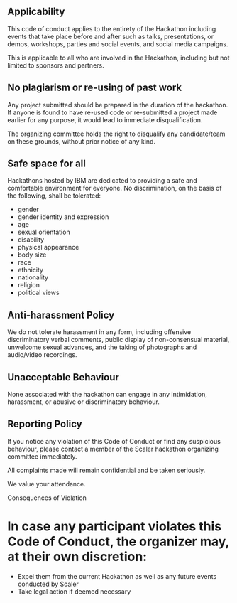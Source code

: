 ## Applicability

This code of conduct applies to the entirety of the Hackathon including events that take place before and after such as talks, presentations, or demos, workshops, parties and social events, and social media campaigns.

This is applicable to all who are involved in the Hackathon, including but not limited to sponsors and partners.

## No plagiarism or re-using of past work

Any project submitted should be prepared in the duration of the hackathon. If anyone is found to have re-used code or re-submitted a project made earlier for any purpose, it would lead to immediate disqualification.

The organizing committee holds the right to disqualify any candidate/team on these grounds, without prior notice of any kind.

## Safe space for all

Hackathons hosted by IBM are dedicated to providing a safe and comfortable environment for everyone. No discrimination, on the basis of the following, shall be tolerated:

- gender
- gender identity and expression
- age
- sexual orientation
- disability
- physical appearance
- body size
- race
- ethnicity
- nationality
- religion
- political views

## Anti-harassment Policy

We do not tolerate harassment in any form, including offensive discriminatory verbal comments, public display of non-consensual material, unwelcome sexual advances, and the taking of photographs and audio/video recordings.

## Unacceptable Behaviour

None associated with the hackathon can engage in any intimidation, harassment, or abusive or discriminatory behaviour.

## Reporting Policy

If you notice any violation of this Code of Conduct or find any suspicious behaviour, please contact a member of the Scaler hackathon organizing committee immediately.

All complaints made will remain confidential and be taken seriously.

We value your attendance.

Consequences of Violation

# In case any participant violates this Code of Conduct, the organizer may, at their own discretion:

- Expel them from the current Hackathon as well as any future events conducted by Scaler
- Take legal action if deemed necessary

